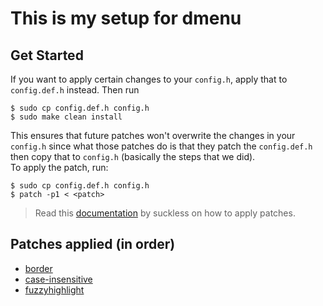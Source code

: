 # This is my setup for dmenu
## Get Started
If you want to apply certain changes to your `config.h`, apply that to `config.def.h` instead. Then run
```
$ sudo cp config.def.h config.h
$ sudo make clean install
```
This ensures that future patches won't overwrite the changes in your `config.h` since what those patches do is that they patch the `config.def.h` then copy that to `config.h` (basically the steps that we did).<br />
To apply the patch, run:
```
$ sudo cp config.def.h config.h
$ patch -p1 < <patch>
```
> Read this [documentation](https://suckless.org/hacking/) by suckless on how to apply patches.

## Patches applied (in order)
- [border](https://tools.suckless.org/dmenu/patches/border/dmenu-border-4.9.diff)
- [case-insensitive](https://tools.suckless.org/dmenu/patches/case-insensitive/dmenu-caseinsensitive-20200523-db6093f.diff)
- [fuzzyhighlight](https://tools.suckless.org/dmenu/patches/fuzzyhighlight/dmenu-fuzzyhighlight-4.9.diff)

